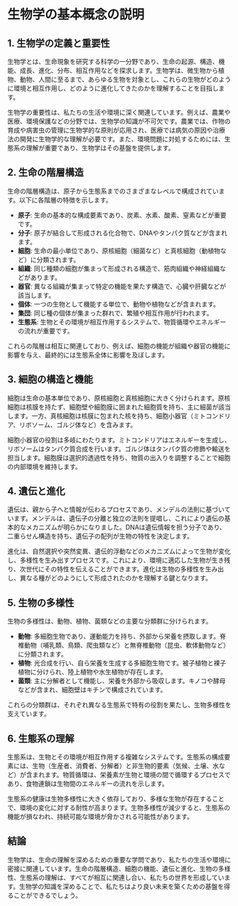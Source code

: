# 生物学の基本概念の説明

## 1. 生物学の定義と重要性

生物学とは、生命現象を研究する科学の一分野であり、生命の起源、構造、機能、成長、進化、分布、相互作用などを探求します。生物学は、微生物から植物、動物、人間に至るまで、あらゆる生物を対象とし、これらの生物がどのように環境と相互作用し、どのように進化してきたのかを理解することを目指します。

生物学の重要性は、私たちの生活や環境に深く関連しています。例えば、農業や医療、環境保護などの分野では、生物学の知識が不可欠です。農業では、作物の育成や病害虫の管理に生物学的な原則が応用され、医療では病気の原因や治療法の開発に生物学的な理解が必要です。また、環境問題に対処するためには、生態系の理解が重要であり、生物学はその基盤を提供します。

## 2. 生命の階層構造

生命の階層構造は、原子から生態系までのさまざまなレベルで構成されています。以下に各階層の特徴を示します。

- **原子**: 生命の基本的な構成要素であり、炭素、水素、酸素、窒素などが重要です。
- **分子**: 原子が結合して形成される化合物で、DNAやタンパク質などが含まれます。
- **細胞**: 生命の最小単位であり、原核細胞（細菌など）と真核細胞（動植物など）に分類されます。
- **組織**: 同じ種類の細胞が集まって形成される構造で、筋肉組織や神経組織などがあります。
- **器官**: 異なる組織が集まって特定の機能を果たす構造で、心臓や肝臓などが該当します。
- **個体**: 一つの生物として機能する単位で、動物や植物などが含まれます。
- **集団**: 同じ種の個体が集まった群れで、繁殖や相互作用が行われます。
- **生態系**: 生物とその環境が相互作用するシステムで、物質循環やエネルギーの流れが重要です。

これらの階層は相互に関連しており、例えば、細胞の機能が組織や器官の機能に影響を与え、最終的には生態系全体に影響を及ぼします。

## 3. 細胞の構造と機能

細胞は生命の基本単位であり、原核細胞と真核細胞に大きく分けられます。原核細胞は核膜を持たず、細胞壁や細胞膜に囲まれた細胞質を持ち、主に細菌が該当します。一方、真核細胞は核膜に包まれた核を持ち、細胞小器官（ミトコンドリア、リボソーム、ゴルジ体など）を含みます。

細胞小器官の役割は多岐にわたります。ミトコンドリアはエネルギーを生成し、リボソームはタンパク質合成を行います。ゴルジ体はタンパク質の修飾や輸送を担当します。細胞膜は選択的透過性を持ち、物質の出入りを調整することで細胞の内部環境を維持します。

## 4. 遺伝と進化

遺伝は、親から子へと情報が伝わるプロセスであり、メンデルの法則に基づいています。メンデルは、遺伝子の分離と独立の法則を提唱し、これにより遺伝の基本的なメカニズムが明らかになりました。DNAは遺伝情報を担う分子であり、二重らせん構造を持ち、遺伝子の配列が生物の特性を決定します。

進化は、自然選択や突然変異、遺伝的浮動などのメカニズムによって生物が変化し、多様性を生み出すプロセスです。これにより、環境に適応した生物が生き残り、次世代にその特性を伝えることができます。進化は生物の多様性を生み出し、異なる種がどのようにして形成されたのかを理解する鍵となります。

## 5. 生物の多様性

生物の多様性は、動物、植物、菌類などの主要な分類群に分けられます。

- **動物**: 多細胞生物であり、運動能力を持ち、外部から栄養を摂取します。脊椎動物（哺乳類、鳥類、爬虫類など）と無脊椎動物（昆虫、軟体動物など）に分類されます。
- **植物**: 光合成を行い、自ら栄養を生成する多細胞生物です。被子植物と裸子植物に分けられ、陸上植物や水生植物が存在します。
- **菌類**: 主に分解者として機能し、栄養を外部から吸収します。キノコや酵母などが含まれ、細胞壁はキチンで構成されています。

これらの分類群は、それぞれ異なる生態系で特有の役割を果たし、生物多様性を支えています。

## 6. 生態系の理解

生態系は、生物とその環境が相互作用する複雑なシステムです。生態系の構成要素には、生物（生産者、消費者、分解者）と非生物的要素（気候、土壌、水など）が含まれます。物質循環は、栄養素が生物と環境の間で循環するプロセスであり、食物連鎖は生物間のエネルギーの流れを示します。

生態系の健康は生物多様性に大きく依存しており、多様な生物が存在することで、環境の変化に対する耐性が高まります。生物多様性が減少すると、生態系の機能が損なわれ、持続可能な環境が脅かされる可能性があります。

## 結論

生物学は、生命の理解を深めるための重要な学問であり、私たちの生活や環境に密接に関連しています。生命の階層構造、細胞の機能、遺伝と進化、生物の多様性、生態系の理解は、すべてが相互に関連し合い、私たちの世界を形成しています。生物学の知識を深めることで、私たちはより良い未来を築くための基盤を得ることができるでしょう。